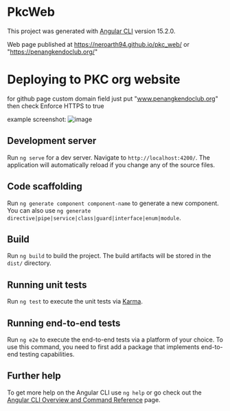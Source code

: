 # PkcWeb

This project was generated with [Angular CLI](https://github.com/angular/angular-cli) version 15.2.0.

Web page published at https://neroarth94.github.io/pkc_web/ or "https://penangkendoclub.org/"

# Deploying to PKC org website
for github page custom domain field just put "www.penangkendoclub.org"
then check Enforce HTTPS to true

example screenshot:
![image](https://github.com/neroarth94/pkc_web/assets/59238910/0f98919d-e577-4009-a0ff-3592b21be4b1)

## Development server

Run `ng serve` for a dev server. Navigate to `http://localhost:4200/`. The application will automatically reload if you change any of the source files.

## Code scaffolding

Run `ng generate component component-name` to generate a new component. You can also use `ng generate directive|pipe|service|class|guard|interface|enum|module`.

## Build

Run `ng build` to build the project. The build artifacts will be stored in the `dist/` directory.

## Running unit tests

Run `ng test` to execute the unit tests via [Karma](https://karma-runner.github.io).

## Running end-to-end tests

Run `ng e2e` to execute the end-to-end tests via a platform of your choice. To use this command, you need to first add a package that implements end-to-end testing capabilities.

## Further help

To get more help on the Angular CLI use `ng help` or go check out the [Angular CLI Overview and Command Reference](https://angular.io/cli) page.

